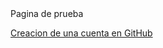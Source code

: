 <!DOCTYPE html>
<html lang="en">
<head>
    <meta charset="UTF-8">
    <meta name="viewport" content="width=device-width, initial-scale=1.0">
    <title>Document</title>
</head>
<body>
    Pagina de prueba
    <p><a href="Creacion de sitio en GitHub.pdf">Creacion de una cuenta en GitHub</a></p>
</body>
</html>
